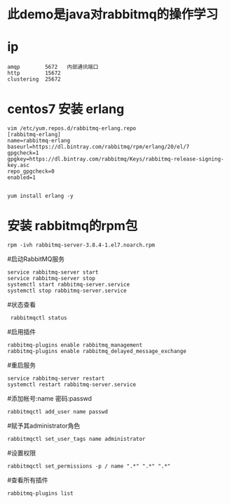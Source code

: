 # 此demo是java对rabbitmq的操作学习 

# ip
````
amqp        5672   内部通讯端口
http        15672   
clustering  25672
````
# centos7 安装 erlang
````
vim /etc/yum.repos.d/rabbitmq-erlang.repo
[rabbitmq-erlang]
name=rabbitmq-erlang
baseurl=https://dl.bintray.com/rabbitmq/rpm/erlang/20/el/7
gpgcheck=1
gpgkey=https://dl.bintray.com/rabbitmq/Keys/rabbitmq-release-signing-key.asc
repo_gpgcheck=0
enabled=1


yum install erlang -y
````
# 安装 rabbitmq的rpm包
````
rpm -ivh rabbitmq-server-3.8.4-1.el7.noarch.rpm
````
#启动RabbitMQ服务
````
service rabbitmq-server start
service rabbitmq-server stop
systemctl start rabbitmq-server.service
systemctl stop rabbitmq-server.service
````
#状态查看
````
 rabbitmqctl status
````
#启用插件

````
rabbitmq-plugins enable rabbitmq_management
rabbitmq-plugins enable rabbitmq_delayed_message_exchange
````
#重启服务
````
service rabbitmq-server restart
systemctl restart rabbitmq-server.service
````
#添加帐号:name 密码:passwd
````
rabbitmqctl add_user name passwd
````
#赋予其administrator角色
````
rabbitmqctl set_user_tags name administrator
````
#设置权限
````
rabbitmqctl set_permissions -p / name ".*" ".*" ".*"
````
#查看所有插件
````
rabbitmq-plugins list
````
